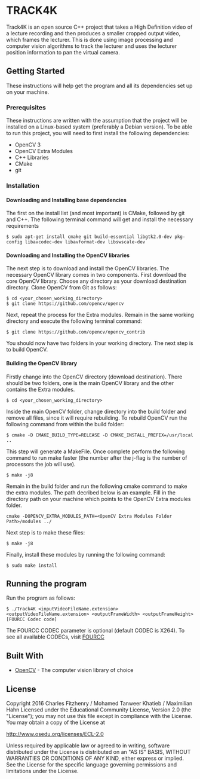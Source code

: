# TRACK4K
Track4K is an open source C++ project that takes a High Definition video of a lecture recording and then produces a smaller cropped output video, which frames the lecturer. This is done using image processing and computer vision algorithms to track the lecturer and uses the lecturer position information to pan the virtual camera.

## Getting Started
These instructions will help get the program and all its dependencies set up on your machine.

### Prerequisites
These instructions are written with the assumption that the project will be installed on a Linux-based system (preferably a Debian version). To be able to run this project, you will need to first install the following dependencies:
* OpenCV 3
* OpenCV Extra Modules
* C++ Libraries
* CMake
* git

### Installation

#### Downloading and Installing base dependencies
The first on the install list (and most important) is CMake, followed by git and C++.
The following terminal command will get and install the necessary requirements

```
$ sudo apt-get install cmake git build-essential libgtk2.0-dev pkg-config libavcodec-dev libavformat-dev libswscale-dev
```

#### Downloading and Installing the OpenCV libraries
The next step is to download and install the OpenCV libraries.
The necessary OpenCV library comes in two components. First download the core OpenCV library. Choose any directory as your download destination directory.
Clone OpenCV from Git as follows:
```
$ cd <your_chosen_working_directory>
$ git clone https://github.com/opencv/opencv

```
Next, repeat the process for the Extra modules. Remain in the same working directory and execute the following terminal command:
```
$ git clone https://github.com/opencv/opencv_contrib
```
You should now have two folders in your working directory.
The next step is to build OpenCV.

#### Building the OpenCV library

Firstly change into the OpenCV directory (download destination). There should be two folders, one is the main OpenCV library and the other contains the Extra modules.

```
$ cd <your_chosen_working_directory>
```
Inside the main OpenCV folder, change directory into the build folder and remove all files, since it will require rebuilding. To rebuild OpenCV run the following command from within the build folder:

```
$ cmake -D CMAKE_BUILD_TYPE=RELEASE -D CMAKE_INSTALL_PREFIX=/usr/local ..
```
This step will generate a MakeFile. Once complete perform the following command to run make faster (the number after the j-flag is the number of processors the job will use).

```
$ make -j8
```
Remain in the build folder and run the following cmake command to make the extra modules.
The path decribed below is an example. Fill in the directory path on your machine which points to the OpenCV Extra modules folder.

```
cmake -DOPENCV_EXTRA_MODULES_PATH=<OpenCV Extra Modules Folder Path>/modules ../
```
Next step is to make these files:

```
$ make -j8
```

Finally, install these modules by running the following command:
```
$ sudo make install
```

## Running the program

Run the program as follows:
```
$ ./Track4K <inputVideoFileName.extension> <outputVideoFileName.extension> <outputFrameWidth> <outputFrameHeight> [FOURCC Codec code]
```
The FOURCC CODEC parameter is optional (default CODEC is X264).
To see all available CODECs, visit [FOURCC](https://www.fourcc.org/codecs.php)

## Built With

* [OpenCV](http://www.opencv.org) - The computer vision library of choice

## License

  Copyright 2016 Charles Fitzhenry / Mohamed Tanweer Khatieb / Maximilian Hahn
  Licensed under the Educational Community License, Version 2.0
  (the "License"); you may not use this file except in compliance with the License. You may obtain a copy of the License at

  http://www.osedu.org/licenses/ECL-2.0

  Unless required by applicable law or agreed to in writing,
  software distributed under the License is distributed on an "AS IS"
  BASIS, WITHOUT WARRANTIES OR CONDITIONS OF ANY KIND, either express
  or implied. See the License for the specific language governing
  permissions and limitations under the License.
